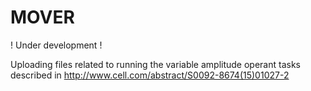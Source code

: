 # MOVER

! Under development !

Uploading files related to running the variable amplitude operant tasks described in http://www.cell.com/abstract/S0092-8674(15)01027-2
